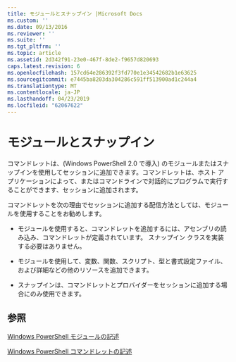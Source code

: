 ```yaml
---
title: モジュールとスナップイン |Microsoft Docs
ms.custom: ''
ms.date: 09/13/2016
ms.reviewer: ''
ms.suite: ''
ms.tgt_pltfrm: ''
ms.topic: article
ms.assetid: 2d342f91-23e0-467f-8de2-f9657d820693
caps.latest.revision: 6
ms.openlocfilehash: 157cd64e286392f3fd770e1e34542682b1e63625
ms.sourcegitcommit: e7445ba8203da304286c591ff513900ad1c244a4
ms.translationtype: MT
ms.contentlocale: ja-JP
ms.lasthandoff: 04/23/2019
ms.locfileid: "62067622"
---
```

# <a name="modules-and-snap-ins"></a>モジュールとスナップイン

コマンドレットは、(Windows PowerShell 2.0 で導入) のモジュールまたはスナップインを使用してセッションに追加できます。コマンドレットは、ホスト アプリケーションによって、またはコマンドラインで対話的にプログラムで実行することができます、セッションに追加されます。

コマンドレットを次の理由でセッションに追加する配信方法としては、モジュールを使用することをお勧めします。

- モジュールを使用すると、コマンドレットを追加するには、アセンブリの読み込み、コマンドレットが定義されています。 スナップイン クラスを実装する必要はありません。

- モジュールを使用して、変数、関数、スクリプト、型と書式設定ファイル、および詳細などの他のリソースを追加できます。

- スナップインは、コマンドレットとプロバイダーをセッションに追加する場合にのみ使用できます。

## <a name="see-also"></a>参照

[Windows PowerShell モジュールの記述](../module/writing-a-windows-powershell-module.md)

[Windows PowerShell コマンドレットの記述](./writing-a-windows-powershell-cmdlet.md)
